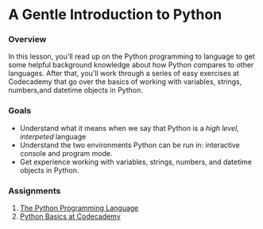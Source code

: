[//]: <> (name: A Gentle Introduction to Python)
[//]: <> (author: Benjamin White)
[//]: <> (type: introduction)

# A Gentle Introduction to Python
### Overview

In this lesson, you'll read up on the Python programming to language to get some helpful background knowledge about how Python compares to other languages. After that, you'll work through a series of easy exercises at Codecademy that go over the basics of working with variables, strings, numbers,and datetime objects in Python.

### Goals

*	Understand what it means when we say that Python is a *high level, interpeted* language
*	Understand the two environments Python can be run in: interactive console and program mode.
*    Get experience working with variables, strings, numbers, and datetime objects in Python.

### Assignments

1.  [The Python Programming Language](..)
2.  [Python Basics at Codecademy](..)
